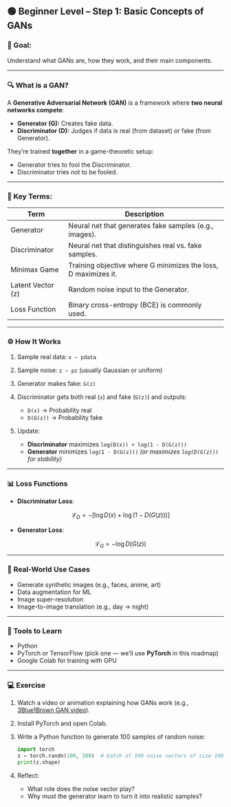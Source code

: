 ## 🟢 Beginner Level – Step 1: **Basic Concepts of GANs**

### 🎯 Goal:

Understand what GANs are, how they work, and their main components.

---

### 🔍 What is a GAN?

A **Generative Adversarial Network (GAN)** is a framework where **two neural networks compete**:

* **Generator (G):** Creates fake data.
* **Discriminator (D):** Judges if data is real (from dataset) or fake (from Generator).

They’re trained **together** in a game-theoretic setup:

* Generator tries to fool the Discriminator.
* Discriminator tries not to be fooled.

---

### 🧠 Key Terms:

| Term              | Description                                                    |
| ----------------- | -------------------------------------------------------------- |
| Generator         | Neural net that generates fake samples (e.g., images).         |
| Discriminator     | Neural net that distinguishes real vs. fake samples.           |
| Minimax Game      | Training objective where G minimizes the loss, D maximizes it. |
| Latent Vector (z) | Random noise input to the Generator.                           |
| Loss Function     | Binary cross-entropy (BCE) is commonly used.                   |

---

### ⚙️ How It Works

1. Sample real data: `x ~ pdata`
2. Sample noise: `z ~ pz` (usually Gaussian or uniform)
3. Generator makes fake: `G(z)`
4. Discriminator gets both real (`x`) and fake (`G(z)`) and outputs:

   * `D(x)` → Probability real
   * `D(G(z))` → Probability fake
5. Update:

   * **Discriminator** maximizes `log(D(x)) + log(1 - D(G(z)))`
   * **Generator** minimizes `log(1 - D(G(z)))` *(or maximizes `log(D(G(z)))` for stability)*

---

### 📊 Loss Functions

* **Discriminator Loss**:

  $$
  \mathcal{L}_D = -[\log D(x) + \log(1 - D(G(z)))]
  $$

* **Generator Loss**:

  $$
  \mathcal{L}_G = -\log D(G(z))
  $$

---

### 🧪 Real-World Use Cases

* Generate synthetic images (e.g., faces, anime, art)
* Data augmentation for ML
* Image super-resolution
* Image-to-image translation (e.g., day → night)

---

### 🧰 Tools to Learn

* Python
* PyTorch or TensorFlow (pick one — we’ll use **PyTorch** in this roadmap)
* Google Colab for training with GPU

---

### 💻 Exercise

1. Watch a video or animation explaining how GANs work (e.g., [3Blue1Brown GAN video](https://www.youtube.com/watch?v=8L11aMN5KY8)).
2. Install PyTorch and open Colab.
3. Write a Python function to generate 100 samples of random noise:

   ```python
   import torch
   z = torch.randn(100, 100)  # batch of 100 noise vectors of size 100
   print(z.shape)
   ```
4. Reflect:

   * What role does the noise vector play?
   * Why must the generator learn to turn it into realistic samples?
